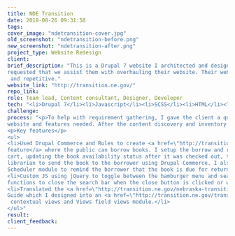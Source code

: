 ```yaml
---
title: NDE Transition
date: 2018-08-26 09:31:58
tags:
cover_image: "ndetransition-cover.jpg"
old_screenshot: "ndetransition-before.png"
new_screenshot: "ndetransition-after.png"
project_type: Website Redesign
client:
brief_description: "This is a Drupal 7 website I architected and designed for a state department. The client
requested that we assist them with overhauling their website. Their website was old while information was unorganized
 and repetitive."
website_link: "http://transition.ne.gov/"
repo_link:
role: Team lead, Content consultant, Designer, Developer
tech: "<li>Drupal 7</li><li>Javascript</li><li>SCSS</li><li>HTML</li><li>Bootstrap</li><li>PHP</li>"
challenge:
process: "<p>To help with requirement gathering, I gave the client a questionnaire to determine the purpose of the
website and features needed. After the content discovery and inventory process, I created a much improved information architecture. To implement features such as auto-generating responsive images using the picture element, I installed necessary Drupal 7 modules and configured them. I set up various content types and dynamic views to populate the site.</p><p>Our team decided to purchase a theme for this website that closely resembles the prototype that I have created. I further modified the theme using SCSS and PHP to suit the needs of our client and also incorporating UX principles and best practices. In hindsight, creating a subtheme would have been a much better approach allowing the main theme to be updated and while still retaining my changes.</p>
<p>Key features</p>
<ul>
<li>Used Drupal Commerce and Rules to create <a href=\"http://transition.ne.gov/transition-library\">library
feature</a> where the public can borrow books. I setup the borrow and return process flow from adding a book to
cart, updating the book availability status after it was checked out, to notifying the
librarian to send the book to the borrower using Drupal Commerce. I also implemented a reminder system using Rules
Scheduler module to remind the borrower that the book is due for return 5 days before.</li>
<li>Custom JS using jQuery to toggle between the hamburger menu and search on mobile screen widths. On desktop, it
functions to close the search bar when the close button is clicked or when the user clicks outside of the search area.</li>
<li>Translated the <a href=\"http://transition.ne.gov/nebraska-transition-guides\">print version</a> of Transition
Guide which I designed into an <a href=\"http://transition.ne.gov/transition-planning-guide\">online format</a> using
 contextual views and Views field views module.</li>
</ul>"
result:
client_feedback:
---
```

